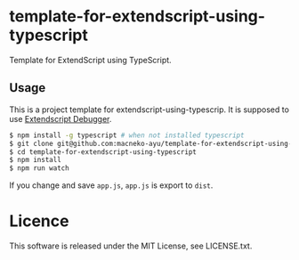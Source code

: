 # template-for-extendscript-using-typescript
Template for ExtendScript using TypeScript.

## Usage

This is a project template for extendscript-using-typescrip. It is supposed to use [Extendscript Debugger](https://marketplace.visualstudio.com/items?itemName=Adobe.extendscript-debug).

```bash
$ npm install -g typescript # when not installed typescript
$ git clone git@github.com:macneko-ayu/template-for-extendscript-using-typescript.git
$ cd template-for-extendscript-using-typescript
$ npm install 
$ npm run watch
```

If you change and save `app.js`, `app.js` is export to `dist`.


# Licence
This software is released under the MIT License, see LICENSE.txt.

